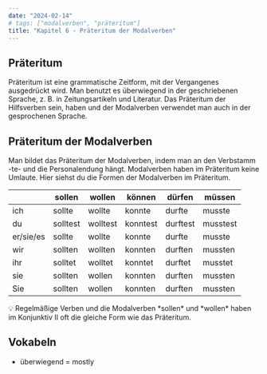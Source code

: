 ```yaml
---
date: "2024-02-14"
# tags: ["modalverben", "präteritum"]
title: "Kapitel 6 - Präteritum der Modalverben"
---
```


## Präteritum

Präteritum ist eine grammatische Zeitform, mit der Vergangenes ausgedrückt wird. Man benutzt es überwiegend in der geschriebenen Sprache, z. B. in Zeitungsartikeln und Literatur. Das Präteritum der Hilfsverben sein, haben und der Modalverben verwendet man auch in der gesprochenen Sprache. 

## Präteritum der Modalverben

Man bildet das Präteritum der Modalverben, indem man an den Verbstamm -te- und die Personalendung hängt. Modalverben haben im Präteritum keine Umlaute. Hier siehst du die Formen der Modalverben im Präteritum. 

|           | sollen   | wollen   | können   | dürfen   | müssen   |
| --------- | -------- | -------- | -------- | -------- | -------- |
| ich       | sollte   | wollte   | konnte   | durfte   | musste   |
| du        | solltest | wolltest | konntest | durftest | musstest |
| er/sie/es | sollte   | wollte   | konnte   | durfte   | musste   |
| wir       | sollten  | wollten  | konnten  | durften  | mussten  |
| ihr       | solltet  | wolltet  | konntet  | durftet  | musstet  |
| sie       | sollten  | wollen   | konnten  | durften  | mussten  |
| Sie       | sollten  | wollen   | konnten  | durften  | mussten  |

<aside>
💡 Regelmäßige Verben und die Modalverben *sollen* und *wollen* haben im Konjunktiv II oft die gleiche Form wie das Präteritum.

</aside>

## Vokabeln

- überwiegend = mostly